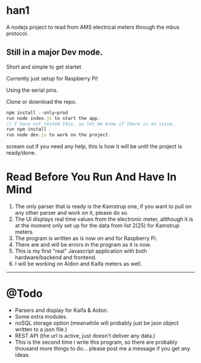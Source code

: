 # han1

A nodejs project to read from AMS electrical meters through the mbus protocol.

## Still in a major Dev mode.

Short and simple to get startet

Currently just setup for Raspberry Pi!

Using the serial pins.

Clone or download the repo.

```javascript
npm install --only=prod
run node index.js to start the app.
// I have not tested this, so let me know if there is an issue.
run npm install
run node dev.js to work on the project.
```

scream out if you need any help, this is how it will be until the project is ready/done.

# Read Before You Run And Have In Mind

1. The only parser that is ready is the Kamstrup one, if you want to pull on any other parser and work on it, please do so.
2. The UI displays real time values from the electronic meter, allthough it is at the moment only set up for the data from list 2(25) for Kamstrup meters.
3. The program is written as is now on and for Raspberry Pi.
4. There are and will be errors in the program as it is now.
5. This is my first "real" Javascript application with both hardware/backend and frontend.
6. I will be working on Aidon and Kaifa meters as well.

---

# @Todo

- Parsers and display for Kaifa & Aidon.
- Some extra modules.
- noSQL storage option (meanwhile will probably just be json object written to a json file.)
- REST API (the url is active, just doesn't deliver any data.)
- This is the second time i write this program, so there are probably thousand more things to do... please post me a message if you get any ideas.
